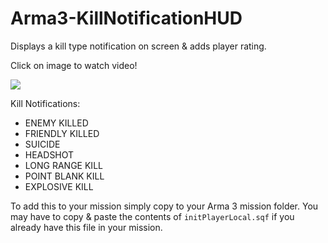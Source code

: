 # Arma3-KillNotificationHUD
Displays a kill type notification on screen &amp; adds player rating.

Click on image to watch video!

[![](https://img.youtube.com/vi/oT0rf5GZnPM/maxresdefault.jpg)](https://www.youtube.com/watch?v=oT0rf5GZnPM)

Kill Notifications:
* ENEMY KILLED
* FRIENDLY KILLED
* SUICIDE
* HEADSHOT
* LONG RANGE KILL
* POINT BLANK KILL
* EXPLOSIVE KILL

To add this to your mission simply copy to your Arma 3 mission folder. You may have to copy & paste the contents of `initPlayerLocal.sqf` if you already have this file in your mission.
